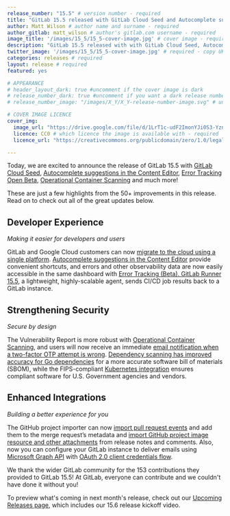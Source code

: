 ```yaml
---
release_number: "15.5" # version number - required
title: "GitLab 15.5 released with GitLab Cloud Seed and Autocomplete suggestions" # short title (no longer than 62 characters) - required
author: Matt Wilson # author name and surname - required
author_gitlab: matt_wilson # author's gitlab.com username - required
image_title: '/images/15_5/15_5-cover-image.jpg' # cover image - required
description: "GitLab 15.5 released with with GitLab Cloud Seed, Autocomplete suggestions in the Content Editor, Error Tracking Open Beta, Operational Container Scanning and much more!" # short description - required
twitter_image: '/images/15_5/15_5-cover-image.jpg' # required - copy URL from image title section above
categories: releases # required
layout: release # required
featured: yes

# APPEARANCE
# header_layout_dark: true #uncomment if the cover image is dark
# release_number_dark: true #uncomment if you want a dark release number
# release_number_image: "/images/X_Y/X_Y-release-number-image.svg" # uncomment if you want a svg image to replace the release number that normally overlays the background image

# COVER IMAGE LICENCE
cover_img:
  image_url: "https://drive.google.com/file/d/1LrT1c-udF2ImonYJi0S3-YznQnsvaGIC/view?usp=sharing" # required - Matt Wilson took this picture personally
  licence: CC0 # which licence the image is available with - required
  licence_url: "https://creativecommons.org/publicdomain/zero/1.0/legalcode" # required

---
```


<!--
This is the release blog post file. Add here the introduction only.
All remaining content goes into data/release-posts/.

**Use the merge request template "Release-Post", and please set the calendar due
date for each stage (general contributions, review).**

Read through the Release Posts Handbook for more information:
https://about.gitlab.com/handbook/marketing/blog/release-posts/#introduction
-->

Today, we are excited to announce the release of GitLab 15.5 with [GitLab Cloud Seed](https://about.gitlab.com/releases/2022/10/22/gitlab-15-5-released/#deploy-apps-to-google-cloud-with-gitlab-cloud-seed), [Autocomplete suggestions in the Content Editor](https://about.gitlab.com/releases/2022/10/22/gitlab-15-5-released/#autocomplete-suggestions-in-the-content-editor), [Error Tracking Open Beta](https://about.gitlab.com/releases/2022/10/22/gitlab-15-5-released/#error-tracking-open-beta), [Operational Container Scanning](https://about.gitlab.com/releases/2022/10/22/gitlab-15-5-released/#operational-container-scanning) and much more!

These are just a few highlights from the 50+ improvements in this release. Read on to check out all of the great updates below.

## Developer Experience
_Making it easier for developers and users_

GitLab and Google Cloud customers can now [migrate to the cloud using a single platform](https://about.gitlab.com/releases/2022/10/22/gitlab-15-5-released/#deploy-apps-to-google-cloud-with-gitlab-cloud-seed). [Autocomplete suggestions in the Content Editor](https://about.gitlab.com/releases/2022/10/22/gitlab-15-5-released/#autocomplete-suggestions-in-the-content-editor) provide convenient shortcuts, and errors and other observability data are now easily accessible in the same dashboard with [Error Tracking (Beta). GitLab Runner 15.5](https://about.gitlab.com/releases/2022/10/22/gitlab-15-5-released/#error-tracking-open-beta), a lightweight, highly-scalable agent, sends CI/CD job results back to a GitLab instance. 

## Strengthening Security
_Secure by design_

The Vulnerability Report is more robust with [Operational Container Scanning](https://about.gitlab.com/releases/2022/10/22/gitlab-15-5-released/#operational-container-scanning), and users will now receive an immediate [email notification when a two-factor OTP attempt is wrong](https://about.gitlab.com/releases/2022/10/22/gitlab-15-5-released/#email-notification-when-two-factor-otp-attempt-is-wrong). [Dependency scanning has improved accuracy for Go dependencies](https://about.gitlab.com/releases/2022/10/22/gitlab-15-5-released/#dependency-scanning-improved-accuracy-for-go-dependencies) for a more accurate software bill of materials (SBOM), while the FIPS-compliant [Kubernetes integration](https://about.gitlab.com/releases/2022/10/22/gitlab-15-5-released/#fips-compliant-kubernetes-integration) ensures compliant software for U.S. Government agencies and vendors. 

## Enhanced Integrations
_Building a better experience for you_

The GitHub project importer can now [import pull request events](https://about.gitlab.com/releases/2022/10/22/gitlab-15-5-released/#import-more-relationships-when-importing-projects-from-github) and add them to the merge request’s metadata and [import GitHub project image resource and other attachments](https://about.gitlab.com/releases/2022/10/22/gitlab-15-5-released/#import-pull-request-and-issue-events-from-github) from release notes and comments. Also, now you can configure your GitLab instance to deliver emails using [Microsoft Graph API](https://learn.microsoft.com/en-us/graph/api/user-sendmail) with [OAuth 2.0 client credentials flow](https://learn.microsoft.com/en-us/azure/active-directory/develop/v2-oauth2-client-creds-grant-flow). 


We thank the wider GitLab community for the 153 contributions they provided to GitLab 15.5! At GitLab, everyone can contribute and we couldn't have done it without you!

To preview what's coming in next month's release, check out our [Upcoming Releases page](/direction/kickoff/), which includes our 15.6 release kickoff video.

